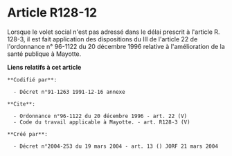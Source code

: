 # Article R128-12

Lorsque le volet social n'est pas adressé dans le délai prescrit à l'article R. 128-3, il est fait application des
dispositions du III de l'article 22 de l'ordonnance n° 96-1122 du 20 décembre 1996 relative à l'amélioration de la santé
publique à Mayotte.

**Liens relatifs à cet article**

	**Codifié par**:

	  - Décret n°91-1263 1991-12-16 annexe

	**Cite**:

	  - Ordonnance n°96-1122 du 20 décembre 1996 - art. 22 (V)
	  - Code du travail applicable à Mayotte. - art. R128-3 (V)

	**Créé par**:

	  - Décret n°2004-253 du 19 mars 2004 - art. 13 () JORF 21 mars 2004
